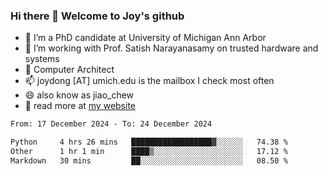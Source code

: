 ### Hi there 👋 Welcome to Joy's github

- 🔭 I’m a PhD candidate at University of Michigan Ann Arbor
- 🌱 I’m working with Prof. Satish Narayanasamy on trusted hardware and systems
- 👯 Computer Architect
- 📫 joydong [AT] umich.edu is the mailbox I check most often
- 😄 also know as jiao_chew
- 💬 read more at [my website](https://joydddd.github.io/)
<!--START_SECTION:waka-->

```txt
From: 17 December 2024 - To: 24 December 2024

Python     4 hrs 26 mins   ██████████████████▓░░░░░░   74.38 %
Other      1 hr 1 min      ████▒░░░░░░░░░░░░░░░░░░░░   17.12 %
Markdown   30 mins         ██░░░░░░░░░░░░░░░░░░░░░░░   08.50 %
```

<!--END_SECTION:waka-->
